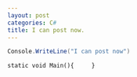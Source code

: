 ```yaml
---
layout: post
categories: C#
title: I can post now.
---
```


```csharp
Console.WriteLine("I can post now")
```

```
static void Main(){     }
```
